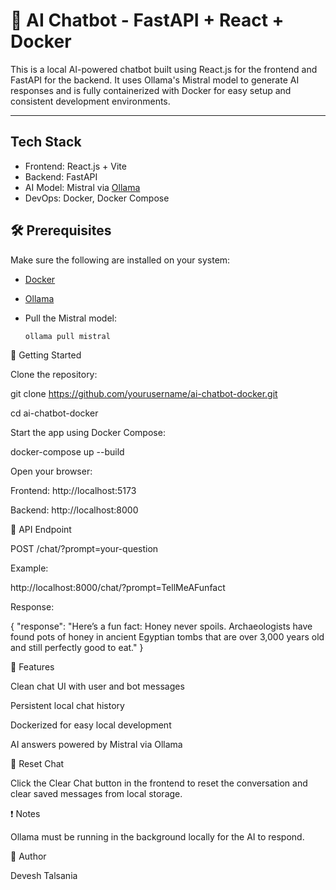 # 🤖 AI Chatbot - FastAPI + React + Docker

This is a local AI-powered chatbot built using React.js for the frontend and FastAPI for the backend. 
It uses Ollama's Mistral model to generate AI responses and is fully containerized with Docker for easy setup and consistent development environments.

---

## Tech Stack

- Frontend: React.js + Vite
- Backend: FastAPI
- AI Model: Mistral via [Ollama](https://ollama.com/)
- DevOps: Docker, Docker Compose


## 🛠 Prerequisites

Make sure the following are installed on your system:

- [Docker](https://www.docker.com/)
- [Ollama](https://ollama.com/)
- Pull the Mistral model:
  
  ```bash
  ollama pull mistral


🚀 Getting Started

Clone the repository:

git clone https://github.com/yourusername/ai-chatbot-docker.git

cd ai-chatbot-docker

Start the app using Docker Compose:

docker-compose up --build

Open your browser:

Frontend: http://localhost:5173

Backend: http://localhost:8000


📡 API Endpoint

POST /chat/?prompt=your-question

Example:

http://localhost:8000/chat/?prompt=TellMeAFunfact

Response:

{
  "response": "Here’s a fun fact: Honey never spoils. Archaeologists have found pots of honey in ancient Egyptian tombs that are over 3,000 years old and still perfectly good to eat."
}


💬 Features

Clean chat UI with user and bot messages

Persistent local chat history

Dockerized for easy local development

AI answers powered by Mistral via Ollama


🧹 Reset Chat

Click the Clear Chat button in the frontend to reset the conversation and clear saved messages from local storage.

❗ Notes

Ollama must be running in the background locally for the AI to respond.


👤 Author

Devesh Talsania
